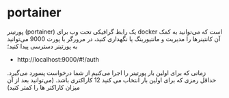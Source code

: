 # portainer

پورتینر (portainer) یک رابط گرافیکی تحت وب برای docker است که می‌توانید به کمک آن کانتینرها را مدیریت و مانتیورینگ یا نگهداری کنید، در مرورگر با پورت 9000 می‌توانید به پورتینر دسترسی پیدا کنید؛

- http://localhost:9000/#!/auth

زمانی که برای اولین بار پورتینر را اجرا می‌کنیم از شما درخواست پسورد می‌گیرد. حداقل رمزی که برای اولین بار انتخاب می کنید 12 کاراکتری باشد. (می‌توانید بعد از آن میزان کاراکتر ها را کمتر کنید) 
